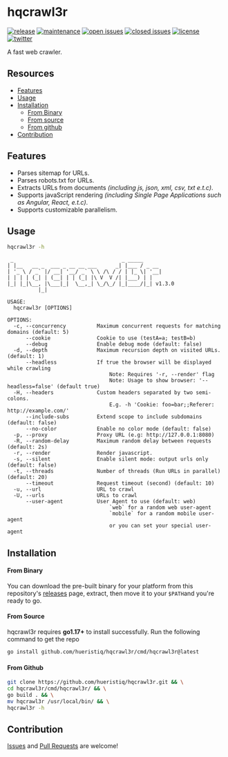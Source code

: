 # hqcrawl3r

[![release](https://img.shields.io/github/release/hueristiq/hqcrawl3r?style=flat&color=0040ff)](https://github.com/hueristiq/hqcrawl3r/releases) [![maintenance](https://img.shields.io/badge/maintained%3F-yes-0040ff.svg)](https://github.com/hueristiq/hqcrawl3r) [![open issues](https://img.shields.io/github/issues-raw/hueristiq/hqcrawl3r.svg?style=flat&color=0040ff)](https://github.com/hueristiq/hqcrawl3r/issues?q=is:issue+is:open) [![closed issues](https://img.shields.io/github/issues-closed-raw/hueristiq/hqcrawl3r.svg?style=flat&color=0040ff)](https://github.com/hueristiq/hqcrawl3r/issues?q=is:issue+is:closed) [![license](https://img.shields.io/badge/license-MIT-gray.svg?colorB=0040FF)](https://github.com/hueristiq/hqcrawl3r/blob/master/LICENSE) [![twitter](https://img.shields.io/badge/twitter-@itshueristiq-0040ff.svg)](https://twitter.com/itshueristiq)

A fast web crawler.

## Resources

* [Features](#features)
* [Usage](#usage)
* [Installation](#installation)
	* [From Binary](#from-binary)
	* [From source](#from-source)
	* [From github](#from-github)
* [Contribution](#contribution)

## Features

* Parses sitemap for URLs.
* Parses robots.txt for URLs.
* Extracts URLs from documents *(including js, json, xml, csv, txt e.t.c)*.
* Supports javaScript rendering *(including Single Page Applications such as Angular, React, e.t.c)*.
* Supports customizable parallelism.

## Usage

```bash
hqcrawl3r -h
```

```text
 _                                   _ _____      
| |__   __ _  ___ _ __ __ ___      _| |___ / _ __ 
| '_ \ / _` |/ __| '__/ _` \ \ /\ / / | |_ \| '__|
| | | | (_| | (__| | | (_| |\ V  V /| |___) | |   
|_| |_|\__, |\___|_|  \__,_| \_/\_/ |_|____/|_| v1.3.0
          |_|

USAGE:
  hqcrawl3r [OPTIONS]

OPTIONS:
  -c, --concurrency          Maximum concurrent requests for matching domains (default: 5)
      --cookie               Cookie to use (testA=a; testB=b)
      --debug                Enable debug mode (default: false)
  -d, --depth                Maximum recursion depth on visited URLs. (default: 1)
      --headless             If true the browser will be displayed while crawling
                                 Note: Requires '-r, --render' flag
                                 Note: Usage to show browser: '--headless=false' (default true)
  -H, --headers              Custom headers separated by two semi-colons.
                                 E.g. -h 'Cookie: foo=bar;;Referer: http://example.com/'
      --include-subs         Extend scope to include subdomains (default: false)
      --no-color             Enable no color mode (default: false)
  -p, --proxy                Proxy URL (e.g: http://127.0.0.1:8080)
  -R, --random-delay         Maximum random delay between requests (default: 2s)
  -r, --render               Render javascript.
  -s, --silent               Enable silent mode: output urls only (default: false)
  -t, --threads              Number of threads (Run URLs in parallel) (default: 20)
      --timeout              Request timeout (second) (default: 10)
  -u, --url                  URL to crawl
  -U, --urls                 URLs to crawl
      --user-agent           User Agent to use (default: web)
                                 `web` for a random web user-agent
                                 `mobile` for a random mobile user-agent
                                 or you can set your special user-agent
```

## Installation

#### From Binary

You can download the pre-built binary for your platform from this repository's [releases](https://github.com/hueristiq/hqcrawl3r/releases/) page, extract, then move it to your `$PATH`and you're ready to go.

#### From Source

hqcrawl3r requires **go1.17+** to install successfully. Run the following command to get the repo

```bash
go install github.com/hueristiq/hqcrawl3r/cmd/hqcrawl3r@latest
```

#### From Github

```bash
git clone https://github.com/hueristiq/hqcrawl3r.git && \
cd hqcrawl3r/cmd/hqcrawl3r/ && \
go build . && \
mv hqcrawl3r /usr/local/bin/ && \
hqcrawl3r -h
```

## Contribution

[Issues](https://github.com/hueristiq/hqcrawl3r/issues) and [Pull Requests](https://github.com/hueristiq/hqcrawl3r/pulls) are welcome! 